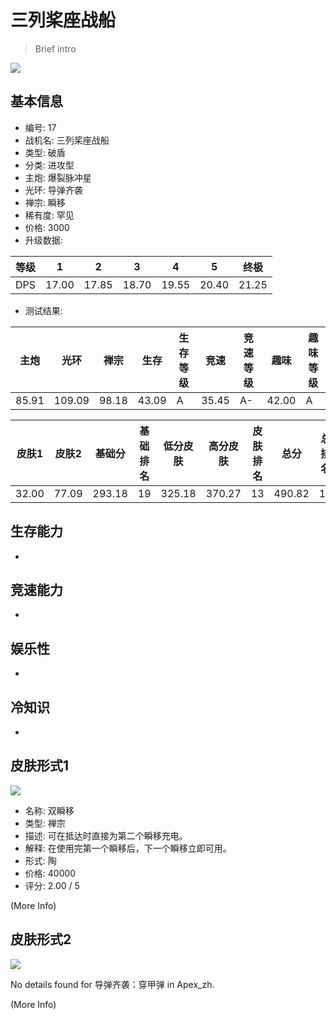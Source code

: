 # 三列桨座战船

> Brief intro

<img src="/ships/ship_17.png" style={{zoom:1}}/>

## 基本信息

- 编号: 17
- 战机名: 三列桨座战船
- 类型: 破盾
- 分类: 进攻型
- 主炮: 爆裂脉冲星
- 光环: 导弹齐袭
- 禅宗: 瞬移
- 稀有度: 罕见
- 价格: 3000
- 升级数据: 

| 等级 | 1 | 2 | 3 | 4 | 5 | 终极 |
|--|--|--|--|--|--|--|
| DPS | 17.00 | 17.85 | 18.70 | 19.55 | 20.40 | 21.25 |

- 测试结果: 

| 主炮 | 光环 | 禅宗 | 生存 | 生存等级 | 竞速 | 竞速等级 | 趣味 | 趣味等级 |
|--|--|--|--|--|--|--|--|--|
| 85.91 | 109.09 | 98.18 | 43.09 | A | 35.45 | A- | 42.00 | A |

| 皮肤1 | 皮肤2 | 基础分 | 基础排名 | 低分皮肤 | 高分皮肤 | 皮肤排名 | 总分 | 总排名 |
|--|--|--|--|--|--|--|--|--|
| 32.00 | 77.09 | 293.18 | 19 | 325.18 | 370.27 | 13 | 490.82 | 15 |

## 生存能力

-

## 竞速能力

-

## 娱乐性

-

## 冷知识

-

## 皮肤形式1

<img src="/ships/ship_17_apex_1.png" style={{zoom:1}}/>

- 名称: 双瞬移
- 类型: 禅宗
- 描述: 可在抵达时直接为第二个瞬移充电。
- 解释: 在使用完第一个瞬移后，下一个瞬移立即可用。
- 形式: 陶
- 价格: 40000
- 评分: 2.00 / 5

(More Info)

## 皮肤形式2

<img src="/ships/ship_17_apex_2.png" style={{zoom:1}}/>

No details found for 导弹齐袭：穿甲弹 in Apex_zh.

(More Info)
